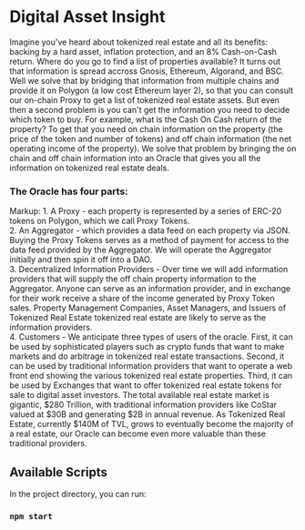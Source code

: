 # Digital Asset Insight

Imagine you've heard about tokenized real estate and all its benefits: backing by a hard asset, inflation protection, and an 8% Cash-on-Cash return.   Where do you go to find a list of properties available?  It turns out that information is spread accross Gnosis, Ethereum, Algorand, and BSC.  Well we solve that by bridging that information from multiple chains and provide it on Polygon (a low cost Ethereum layer 2), so that you can consult our on-chain Proxy to get a list of tokenized real estate assets.  But even then a second problem is you can't get the information you need to decide which token to buy.  For example, what is the Cash On Cash return of the property?  To get that you need on chain information on the property (the price of the token and number of tokens) and off chain information (the net operating income of the property).   We solve that problem by bringing the on chain and off chain information into an Oracle that gives you all the information on tokenized real estate deals.  

### The Oracle has four parts: 
Markup: 1. A Proxy - each property is represented by a series of ERC-20 tokens on Polygon, which we call Proxy Tokens.  
        2. An Aggregator - which provides a data feed on each property via JSON.  Buying the Proxy Tokens serves as a method of payment for access to the data feed provided by the Aggregator.  We will operate the Aggregator initially and then spin it off into a DAO.  
        3. Decentralized Information Providers -  Over time we will add information providers that will supply the off chain property information to the Aggregator.  Anyone can serve as an information provider, and in exchange for their work receive a share of the income generated by Proxy Token sales.  Property Management Companies, Asset Managers, and Issuers of Tokenized Real Estate  tokenized real estate are likely to serve as the information providers.   
        4. Customers - We anticipate three types of users of the oracle.  First, it can be used by sophisticated players such as crypto funds that want to make markets and do arbitrage in tokenized real estate transactions.  Second, it can be used by traditional information providers that want to operate a web front end showing the various tokenized real estate properties.  Third, it can be used by Exchanges that want to offer tokenized real estate tokens for sale to digital asset investors.   The total available real estate market is gigantic, $280 Trillion, with traditional information providers like CoStar valued at $30B and generating $2B in annual revenue.  As Tokenized Real Estate, currently $140M of TVL, grows to eventually become the majority of a real estate, our Oracle can become even more valuable than these traditional providers.

## Available Scripts

In the project directory, you can run:

### `npm start`

